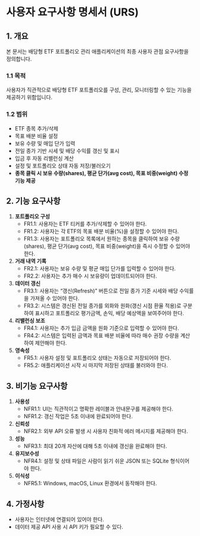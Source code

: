# 사용자 요구사항 명세서 (URS)

## 1. 개요
본 문서는 배당형 ETF 포트폴리오 관리 애플리케이션의 최종 사용자 관점 요구사항을 정의합니다.

### 1.1 목적
사용자가 직관적으로 배당형 ETF 포트폴리오를 구성, 관리, 모니터링할 수 있는 기능을 제공하기 위함입니다.

### 1.2 범위
- ETF 종목 추가/삭제
- 목표 배분 비율 설정
- 보유 수량 및 매입 단가 입력
- 전일 종가 기반 시세 및 배당 수익률 갱신 및 표시
- 입금 후 자동 리밸런싱 계산
- 설정 및 포트폴리오 상태 자동 저장/불러오기
- **종목 클릭 시 보유 수량(shares), 평균 단가(avg cost), 목표 비중(weight) 수정 기능 제공**

## 2. 기능 요구사항
1. **포트폴리오 구성**
   - FR1.1: 사용자는 ETF 티커를 추가/삭제할 수 있어야 한다.
   - FR1.2: 사용자는 각 ETF의 목표 배분 비율(%)을 설정할 수 있어야 한다.
   - FR1.3: 사용자는 포트폴리오 목록에서 원하는 종목을 클릭하여 보유 수량(shares), 평균 단가(avg cost), 목표 비중(weight)을 즉시 수정할 수 있어야 한다.
2. **거래 내역 기록**
   - FR2.1: 사용자는 보유 수량 및 평균 매입 단가를 입력할 수 있어야 한다.
   - FR2.2: 사용자는 추가 매수 시 보유량이 업데이트되어야 한다.
3. **데이터 갱신**
   - FR3.1: 사용자는 “갱신(Refresh)” 버튼으로 전일 종가 기준 시세와 배당 수익률을 가져올 수 있어야 한다.
   - FR3.2: 시스템은 갱신된 전일 종가를 외화와 원화(갱신 시점 환율 적용)로 구분하여 표시하고 포트폴리오 평가금액, 손익, 배당 예상액을 보여주어야 한다.
4. **리밸런싱 보조**
   - FR4.1: 사용자는 추가 입금 금액을 원화 기준으로 입력할 수 있어야 한다.
   - FR4.2: 시스템은 입력된 금액과 목표 배분 비율에 따라 매수 권장 수량을 계산하여 제안해야 한다.
5. **영속성**
   - FR5.1: 사용자 설정 및 포트폴리오 상태는 자동으로 저장되어야 한다.
   - FR5.2: 애플리케이션 시작 시 마지막 저장된 상태를 불러와야 한다.

## 3. 비기능 요구사항
1. **사용성**
   - NFR1.1: UI는 직관적이고 명확한 레이블과 안내문구를 제공해야 한다.
   - NFR1.2: 갱신 작업은 5초 이내에 완료되어야 한다.
2. **신뢰성**
   - NFR2.1: 외부 API 오류 발생 시 사용자 친화적 에러 메시지를 제공해야 한다.
3. **성능**
   - NFR3.1: 최대 20개 자산에 대해 5초 이내에 갱신을 완료해야 한다.
4. **유지보수성**
   - NFR4.1: 설정 및 상태 파일은 사람이 읽기 쉬운 JSON 또는 SQLite 형식이어야 한다.
5. **이식성**
   - NFR5.1: Windows, macOS, Linux 환경에서 동작해야 한다.

## 4. 가정사항
- 사용자는 인터넷에 연결되어 있어야 한다.
- 데이터 제공 API 사용 시 API 키가 필요할 수 있다.
